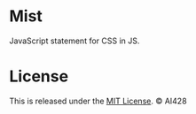 # Mist
JavaScript statement for CSS in JS.

# License
This is released under the [MIT License](//opensource.org/licenses/MIT). © AI428
